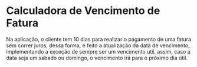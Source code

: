 # Calculadora de Vencimento de Fatura

Na aplicação, o cliente tem 10 dias para realizar o pagamento de uma fatura sem correr juros, dessa forma, é feito a atualização da data de vencimento, implementando a exceção de sempre ser um vencimento util, assim, caso a data seja um sabado ou domingo, o vencimento irá para o próximo dia útil.
